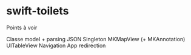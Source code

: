 # swift-toilets

Points à voir

Classe model + parsing JSON
Singleton
MKMapView (+ MKAnnotation)
UITableView
Navigation
App redirection
